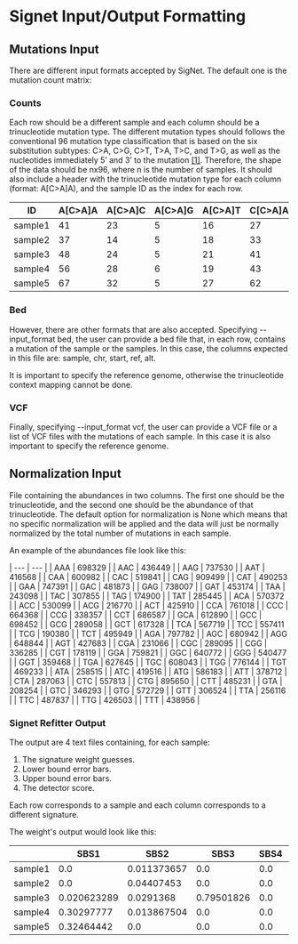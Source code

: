 # Signet Input/Output Formatting

## Mutations Input

There are different input formats accepted by SigNet. The default one is the mutation count matrix:

### Counts

Each row should be a different sample and each column should be a trinucleotide mutation type.
The different mutation types should follows the conventional 96 mutation type classification that is based on the six substitution subtypes: C>A, C>G, C>T, T>A, T>C, and T>G, as well as the nucleotides immediately 5’ and 3’ to the mutation [[1]](#1). Therefore, the shape of the data should be nx96, where n is the number of samples. It should also include a header with the trinucleotide mutation type for each column (format: A[C>A]A), and the sample ID as the index for each row. 

| ID | A[C>A]A | A[C>A]C | A[C>A]G | A[C>A]T | C[C>A]A | C[C>A]C | C[C>A]G | C[C>A]T | G[C>A]A | G[C>A]C | G[C>A]G | G[C>A]T | T[C>A]A | T[C>A]C | T[C>A]G | T[C>A]T | A[C>G]A | A[C>G]C | A[C>G]G | A[C>G]T | C[C>G]A | C[C>G]C | C[C>G]G | C[C>G]T | G[C>G]A | G[C>G]C | G[C>G]G | G[C>G]T | T[C>G]A | T[C>G]C | T[C>G]G | T[C>G]T | A[C>T]A | A[C>T]C | A[C>T]G | A[C>T]T | C[C>T]A | C[C>T]C | C[C>T]G | C[C>T]T | G[C>T]A | G[C>T]C | G[C>T]G | G[C>T]T | T[C>T]A | T[C>T]C | T[C>T]G | T[C>T]T | A[T>A]A | A[T>A]C | A[T>A]G | A[T>A]T | C[T>A]A | C[T>A]C | C[T>A]G | C[T>A]T | G[T>A]A | G[T>A]C | G[T>A]G | G[T>A]T | T[T>A]A | T[T>A]C | T[T>A]G | T[T>A]T | A[T>C]A | A[T>C]C | A[T>C]G | A[T>C]T | C[T>C]A | C[T>C]C | C[T>C]G | C[T>C]T | G[T>C]A | G[T>C]C | G[T>C]G | G[T>C]T | T[T>C]A | T[T>C]C | T[T>C]G | T[T>C]T | A[T>G]A | A[T>G]C | A[T>G]G | A[T>G]T | C[T>G]A | C[T>G]C | C[T>G]G | C[T>G]T | G[T>G]A | G[T>G]C | G[T>G]G | G[T>G]T | T[T>G]A | T[T>G]C | T[T>G]G | T[T>G]T |
| --- | --- | --- | --- | --- | --- | --- | --- | --- | --- | --- | --- | --- | --- | --- | --- | --- | --- | --- | --- | --- | --- | --- | --- | --- | --- | --- | --- | --- | --- | --- | --- | --- | --- | --- | --- | --- | --- | --- | --- | --- | --- | --- | --- | --- | --- | --- | --- | --- | --- | --- | --- | --- | --- | --- | --- | --- | --- | --- | --- | --- | --- | --- | --- | --- | --- | --- | --- | --- | --- | --- | --- | --- | --- | --- | --- | --- | --- | --- | --- | --- | --- | --- | --- | --- | --- | --- | --- | --- | --- | --- | --- | --- | --- | --- | --- | --- |
| sample1 | 41 | 23 | 5 | 16 | 27 | 31 | 9 | 25 | 17 | 15 | 7 | 19 | 15 | 15 | 3 | 38 | 85 | 7 | 12 | 19 | 14 | 5 | 5 | 10 | 16 | 12 | 6 | 15 | 13 | 5 | 5 | 89 | 123 | 21 | 38 | 33 | 41 | 40 | 49 | 52 | 43 | 41 | 50 | 43 | 32 | 44 | 34 | 81 | 26 | 11 | 15 | 21 | 9 | 63 | 14 | 22 | 13 | 14 | 47 | 22 | 22 | 11 | 13 | 20 | 67 | 28 | 29 | 46 | 29 | 39 | 21 | 27 | 20 | 21 | 75 | 27 | 25 | 36 | 16 | 71 | 14 | 13 | 10 | 19 | 6 | 18 | 8 | 10 | 8 | 7 | 15 | 7 | 4 | 12 | 16 | 26 |
| sample2 | 37 | 14 | 5 | 18 | 33 | 16 | 14 | 28 | 13 | 10 | 9 | 12 | 20 | 25 | 4 | 35 | 58 | 15 | 5 | 17 | 11 | 4 | 6 | 12 | 7 | 7 | 8 | 14 | 13 | 9 | 4 | 85 | 119 | 31 | 24 | 34 | 38 | 41 | 32 | 40 | 30 | 29 | 41 | 31 | 35 | 37 | 31 | 55 | 26 | 9 | 17 | 27 | 8 | 38 | 17 | 14 | 6 | 17 | 51 | 22 | 15 | 15 | 7 | 24 | 41 | 30 | 25 | 41 | 22 | 27 | 10 | 32 | 20 | 19 | 54 | 27 | 23 | 36 | 21 | 40 | 17 | 6 | 15 | 9 | 8 | 6 | 10 | 3 | 8 | 8 | 11 | 12 | 12 | 9 | 11 | 34 |
| sample3 | 48 | 24 | 5 | 21 | 41 | 28 | 12 | 35 | 18 | 11 | 9 | 15 | 25 | 17 | 11 | 32 | 88 | 13 | 2 | 21 | 10 | 3 | 1 | 10 | 7 | 7 | 6 | 10 | 20 | 12 | 2 | 78 | 150 | 37 | 37 | 58 | 49 | 47 | 47 | 37 | 38 | 40 | 57 | 55 | 39 | 42 | 31 | 76 | 20 | 20 | 15 | 20 | 15 | 57 | 15 | 16 | 7 | 13 | 55 | 17 | 17 | 17 | 8 | 31 | 67 | 18 | 18 | 39 | 22 | 50 | 18 | 33 | 24 | 12 | 77 | 36 | 30 | 36 | 14 | 68 | 17 | 7 | 19 | 13 | 6 | 13 | 8 | 12 | 2 | 9 | 19 | 12 | 11 | 14 | 17 | 54 |
| sample4 | 56 | 28 | 6 | 19 | 43 | 29 | 12 | 27 | 15 | 15 | 4 | 21 | 32 | 16 | 5 | 45 | 70 | 17 | 2 | 18 | 11 | 7 | 3 | 9 | 16 | 11 | 3 | 18 | 14 | 14 | 0 | 86 | 127 | 44 | 34 | 39 | 41 | 53 | 57 | 36 | 51 | 46 | 56 | 52 | 42 | 62 | 36 | 73 | 21 | 12 | 20 | 21 | 10 | 64 | 21 | 22 | 16 | 7 | 48 | 16 | 30 | 12 | 14 | 26 | 67 | 31 | 33 | 45 | 37 | 37 | 32 | 33 | 17 | 20 | 55 | 26 | 27 | 38 | 12 | 65 | 17 | 12 | 12 | 11 | 6 | 8 | 9 | 5 | 7 | 11 | 27 | 13 | 8 | 12 | 20 | 31 |
| sample5 | 67 | 32 | 5 | 27 | 62 | 36 | 11 | 52 | 32 | 25 | 13 | 30 | 47 | 39 | 8 | 67 | 83 | 12 | 6 | 14 | 11 | 7 | 0 | 13 | 12 | 8 | 10 | 17 | 9 | 13 | 5 | 125 | 162 | 53 | 56 | 56 | 48 | 71 | 60 | 56 | 62 | 70 | 87 | 67 | 52 | 69 | 46 | 91 | 30 | 19 | 24 | 39 | 16 | 55 | 29 | 19 | 21 | 17 | 57 | 22 | 30 | 18 | 18 | 32 | 95 | 41 | 36 | 59 | 36 | 58 | 30 | 44 | 33 | 27 | 90 | 34 | 41 | 36 | 21 | 57 | 19 | 7 | 22 | 11 | 7 | 16 | 9 | 12 | 8 | 11 | 15 | 17 | 8 | 10 | 20 | 46 |

### Bed

However, there are other formats that are also accepted. Specifying --input_format bed, the user can provide a bed file that, in each row, contains a mutation of the sample  or the samples. In this case, the columns expected in this file are: sample, chr, start, ref, alt.

It is important to specify the reference genome, otherwise the trinucleotide context mapping cannot be done.

### VCF

Finally, specifying --input_format vcf, the user can provide a VCF file or a list of VCF files with the mutations of each sample. In this case it is also important to specify the reference genome.

## Normalization Input

File containing the abundances in two columns. The first one should be the trinucleotide, and the second one should be the abundance of that trinucleotide. The default option for normalization is None which means that no specific normalization will be applied and the data will just be normally normalized by the total number of mutations in each sample.

An example of the abundances file look like this:

| --- | --- |
| AAA | 698329 |
| AAC | 436449 |
| AAG | 737530 |
| AAT | 416568 |
| CAA | 600982 |
| CAC | 519841 |
| CAG | 909499 |
| CAT | 490253 |
| GAA | 747391 |
| GAC | 481873 |
| GAG | 738007 |
| GAT | 453174 |
| TAA | 243098 |
| TAC | 307855 |
| TAG | 174900 |
| TAT | 285445 |
| ACA | 570372 |
| ACC | 530099 |
| ACG | 216770 |
| ACT | 425910 |
| CCA | 761018 |
| CCC | 664368 |
| CCG | 338357 |
| CCT | 686587 |
| GCA | 612890 |
| GCC | 698452 |
| GCG | 289058 |
| GCT | 617328 |
| TCA | 567719 |
| TCC | 557411 |
| TCG | 190380 |
| TCT | 495949 |
| AGA | 797782 |
| AGC | 680942 |
| AGG | 648844 |
| AGT | 427683 |
| CGA | 231066 |
| CGC | 289095 |
| CGG | 336285 |
| CGT | 178119 |
| GGA | 759821 |
| GGC | 640772 |
| GGG | 540477 |
| GGT | 359468 |
| TGA | 627645 |
| TGC | 608043 |
| TGG | 776144 |
| TGT | 469233 |
| ATA | 258515 |
| ATC | 419516 |
| ATG | 586183 |
| ATT | 378712 |
| CTA | 287063 |
| CTC | 557813 |
| CTG | 895650 |
| CTT | 485231 |
| GTA | 208254 |
| GTC | 346293 |
| GTG | 572729 |
| GTT | 306524 |
| TTA | 256116 |
| TTC | 487837 |
| TTG | 426503 |
| TTT | 438956 |

### Signet Refitter Output

The output are 4 text files containing, for each sample:
1. The signature weight guesses.
2. Lower bound error bars.
3. Upper bound error bars.
4. The detector score.

Each row corresponds to a sample and each column corresponds to a different signature.

The weight's output would look like this: 

| | SBS1| SBS2| SBS3| SBS4| SBS5| SBS6| SBS7a| SBS7b| SBS7c| SBS7d| SBS8| SBS9| SBS10a| SBS10b| SBS11| SBS12| SBS13| SBS14| SBS15| SBS16| SBS17a| SBS17b| SBS18| SBS19| SBS20| SBS21| SBS22| SBS23| SBS24| SBS25| SBS26| SBS27| SBS28| SBS29| SBS30| SBS31| SBS32| SBS33| SBS34| SBS35| SBS36| SBS37| SBS38| SBS39| SBS40| SBS41| SBS42| SBS43| SBS44| SBS45| SBS46| SBS47| SBS48| SBS49| SBS50| SBS51| SBS52| SBS53| SBS54| SBS55| SBS56| SBS57| SBS58| SBS59| SBS60| SBS84| SBS85| SBS86| SBS87| SBS88| SBS89| SBS90| Unknown |
| --- | --- | --- | --- | --- | --- | --- | --- | --- | --- | --- | --- | --- | --- | --- | --- | --- | --- | --- | --- | --- | --- | --- | --- | --- | --- | --- | --- | --- | --- | --- | --- | --- | --- | --- | --- | --- | --- | --- | --- | --- | --- | --- | --- | --- | --- | --- | --- | --- | --- | --- | --- | --- | --- | --- | --- | --- | --- | --- | --- | --- | --- | --- | --- | --- | --- | --- | --- | --- | --- | --- | --- | --- | --- |
|sample1| 0.0| 0.011373657| 0.0| 0.0| 0.0| 0.0| 0.0| 0.0| 0.0| 0.0| 0.0| 0.0| 0.09554387| 0.0| 0.028311478| 0.0| 0.025709331| 0.0| 0.0| 0.0| 0.0| 0.0| 0.0| 0.026231365| 0.0| 0.102276586| 0.0| 0.0| 0.05594749| 0.0| 0.0| 0.0| 0.0| 0.0| 0.0| 0.0| 0.022387402| 0.0| 0.0| 0.05920576| 0.0| 0.0| 0.0| 0.20035994| 0.0| 0.0| 0.0| 0.0| 0.13489234| 0.0| 0.0| 0.0| 0.043502145| 0.0| 0.0| 0.0| 0.0| 0.0| 0.04187152| 0.0| 0.0| 0.0| 0.0| 0.12799643| 0.0| 0.0| 0.0| 0.0| 0.0| 0.0| 0.0| 0.0| 0.024390638 |
| sample2| 0.0| 0.04407453| 0.0| 0.0| 0.0| 0.0| 0.0| 0.0| 0.09683562| 0.0| 0.0| 0.0| 0.0| 0.0| 0.0| 0.0| 0.017493004| 0.010427136| 0.0| 0.12316588| 0.033200223| 0.0| 0.055034526| 0.0| 0.20925371| 0.0| 0.0| 0.0| 0.0| 0.0| 0.0| 0.0| 0.0| 0.018737758| 0.0| 0.0| 0.0| 0.0| 0.0| 0.0| 0.0| 0.0| 0.0| 0.0| 0.0| 0.0| 0.0| 0.0| 0.0| 0.0| 0.0| 0.0| 0.0| 0.0| 0.061912738| 0.03293125| 0.013076979| 0.0| 0.0| 0.068620875| 0.05564928| 0.0| 0.03608794| 0.0| 0.010005509| 0.0| 0.0| 0.09760389| 0.0| 0.0| 0.0| 0.0| 0.015889168 |
| sample3| 0.020623289| 0.0291368| 0.79501826| 0.0| 0.0| 0.0| 0.0| 0.0| 0.0| 0.0| 0.05595904| 0.0| 0.0| 0.0| 0.0| 0.0| 0.032755993| 0.0| 0.0| 0.0| 0.0| 0.0| 0.0| 0.0| 0.0| 0.0| 0.0| 0.0| 0.0| 0.0| 0.0| 0.0| 0.0| 0.0| 0.0| 0.0| 0.0| 0.0| 0.0| 0.0| 0.0| 0.0| 0.0| 0.0| 0.04497706| 0.0| 0.0| 0.0| 0.0| 0.0| 0.0| 0.0| 0.0| 0.0| 0.0| 0.0| 0.0| 0.0| 0.0| 0.0| 0.0| 0.0| 0.0| 0.0| 0.0| 0.0| 0.0| 0.0| 0.0| 0.0| 0.0| 0.0| 0.021529555 |
| sample4| 0.30297777| 0.013867504| 0.0| 0.0| 0.4331048| 0.0| 0.0| 0.0| 0.0| 0.0| 0.0| 0.0| 0.0| 0.0| 0.0| 0.0| 0.011840954| 0.0| 0.0| 0.0| 0.0| 0.0| 0.09353717| 0.0| 0.0| 0.0| 0.0| 0.0| 0.0| 0.0| 0.0| 0.0| 0.0| 0.0| 0.0| 0.0| 0.0| 0.0| 0.0| 0.0| 0.0| 0.0| 0.0| 0.0| 0.14116676| 0.0| 0.0| 0.0| 0.0| 0.0| 0.0| 0.0| 0.0| 0.0| 0.0| 0.0| 0.0| 0.0| 0.0| 0.0| 0.0| 0.0| 0.0| 0.0| 0.0| 0.0| 0.0| 0.0| 0.0| 0.0| 0.0| 0.0| 0.0035050511 |
| sample5| 0.32464442| 0.0| 0.0| 0.0| 0.5292391| 0.04437277| 0.0| 0.0| 0.0| 0.0| 0.0| 0.0| 0.0| 0.0| 0.0| 0.0| 0.0| 0.0| 0.0| 0.0| 0.01917128| 0.042479694| 0.0| 0.0| 0.0| 0.0| 0.0| 0.0| 0.0| 0.0| 0.0| 0.0| 0.0| 0.0| 0.0| 0.0| 0.0| 0.0| 0.0| 0.0| 0.0| 0.0| 0.0| 0.0| 0.0| 0.0| 0.0| 0.0| 0.0| 0.0| 0.0| 0.0| 0.0| 0.0| 0.0| 0.0| 0.0| 0.0| 0.0| 0.0| 0.0| 0.0| 0.0| 0.0| 0.0| 0.0| 0.0| 0.0| 0.0| 0.0| 0.0| 0.0| 0.040092707 |
